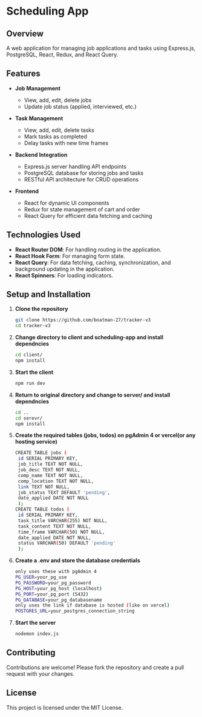 # Scheduling App

## Overview

A web application for managing job applications and tasks using Express.js, PostgreSQL, React, Redux, and React Query.

## Features

- **Job Management**
  - View, add, edit, delete jobs
  - Update job status (applied, interviewed, etc.)
  
- **Task Management**
  - View, add, edit, delete tasks
  - Mark tasks as completed
  - Delay tasks with new time frames

- **Backend Integration**
  - Express.js server handling API endpoints
  - PostgreSQL database for storing jobs and tasks
  - RESTful API architecture for CRUD operations

- **Frontend**
  - React for dynamic UI components
  - Redux for state management of cart and order
  - React Query for efficient data fetching and caching

## Technologies Used

- **React Router DOM**: For handling routing in the application.
- **React Hook Form**: For managing form state.
- **React Query**: For data fetching, caching, synchronization, and background updating in the application.
- **React Spinners**: For loading indicators.

## Setup and Installation

1. **Clone the repository**
   ```sh
   git clone https://github.com/boatman-27/tracker-v3
   cd tracker-v3
2. **Change directory to client and scheduling-app and install dependncies**
   ```sh
   cd client/
   npm install
3. **Start the client**
   ```sh
   npm run dev
6. **Return to original directory and change to server/ and install dependncies**
   ```sh
   cd ..
   cd serevr/
   npm install
7. **Create the required tables (jobs, todos) on pgAdmin 4 or vercel(or any hosting service)**
   ```sh
   CREATE TABLE jobs (
    id SERIAL PRIMARY KEY,
    job_title TEXT NOT NULL,
    job_desc TEXT NOT NULL,
    comp_name TEXT NOT NULL,
    comp_location TEXT NOT NULL,
    link TEXT NOT NULL,
    job_status TEXT DEFAULT 'pending',
    date_applied DATE NOT NULL
    );
   CREATE TABLE todos (
    id SERIAL PRIMARY KEY,
    task_title VARCHAR(255) NOT NULL,
    task_content TEXT NOT NULL,
    time_frame VARCHAR(50) NOT NULL,
    date_applied DATE NOT NULL,
    status VARCHAR(50) DEFAULT 'pending'
    );
   
8. **Create a .env and store the database credentials**
   ```sh
   only uses these with pgAdmin 4
   PG_USER=your_pg_use
   PG_PASSWORD=your_pg_password
   PG_HOST=your_pg_host (localhost)
   PG_PORT=your_pg_port (5432)
   PG_DATABASE=your_pg_databasename
   only uses the link if database is hosted (like on vercel)
   POSTGRES_URL=your_postgres_connection_string
9. **Start the server**
   ```sh
   nodemon index.js
## Contributing
Contributions are welcome! Please fork the repository and create a pull request with your changes.

## License
This project is licensed under the MIT License.
